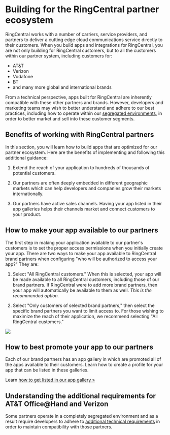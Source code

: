 # Building for the RingCentral partner ecosystem

RingCentral works with a number of carriers, service providers, and partners to deliver a cutting edge cloud communications service directly to their customers. When you build apps and integrations for RingCentral, you are not only building for RingCentral customers, but to all the customers within our partner system, including customers for:

* AT&T
* Verizon
* Vodafone
* BT
* and many more global and international brands

From a technical perspective, apps built for RingCentral are inherently compatible with these other partners and brands. However, developers and marketing teams may wish to better understand and adhere to our best practices, including how to operate within our [segregated environments](../partners/segregated-environments/), in order to better market and sell into these customer segments. 

## Benefits of working with RingCentral partners

In this section, you will learn how to build apps that are optimized for our partner ecosystem. Here are the benefits of implementing and following this additional guidance:

1. Extend the reach of your application to hundreds of thousands of potential customers.  

2. Our partners are often deeply embedded in different geographic markets which can help developers and companies grow their markets internationally. 

3. Our partners have active sales channels. Having your app listed in their app galleries helps their channels market and connect customers to your product. 

## How to make your app available to our partners

The first step in making your application available to our partner's customers is to set the proper access permissions when you initially create your app. There are two ways to make your app available to RingCentral brand partners when configuring "who will be authorized to access your app?" They are:

1. Select "All RingCentral customers." When this is selected, your app will be made available to all RingCentral customers, including those of our brand partners. If RingCentral were to add more brand partners, then your app will automatically be available to them as well. *This is the recommended option.*

2. Select "Only customers of selected brand partners," then select the specific brand partners you want to limit access to. For those wishing to maximize the reach of their application, we recommend selecting "All RingCentral customers."

<img class="img-fluid mx-auto d-block" src="../partners-create-app.png" style="max-width:500px" />

## How to best promote your app to our partners

Each of our brand partners has an app gallery in which are promoted all of the apps available to their customers. Learn how to create a profile for your app that can be listed in these galleries.

Learn [how to get listed in our app gallery &raquo;](../app-gallery/)

## Understanding the additional requirements for AT&T Office@Hand and Verizon

Some partners operate in a completely segregated environment and as a result require developers to adhere to [additional technical requirements](../partners/segregated-environments/) in order to maintain compatibility with those partners. 


